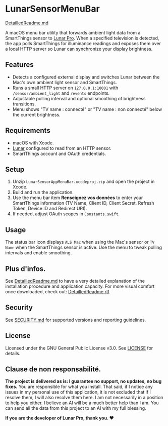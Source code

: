 # LunarSensorMenuBar
[DetailledReadme.md](DetailledReadme.md)

A macOS menu bar utility that forwards ambient light data from a SmartThings sensor to [Lunar Pro](https://github.com/alin23/Lunar). When a specified television is detected, the app polls SmartThings for illuminance readings and exposes them over a local HTTP server so Lunar can synchronize your display brightness.

## Features
- Detects a configured external display and switches Lunar between the Mac's own ambient light sensor and SmartThings.
- Runs a small HTTP server on `127.0.0.1:10001` with `/sensor/ambient_light` and `/events` endpoints.
- Adjustable polling interval and optional smoothing of brightness transitions.
- Menu shows "TV name : connecté" or "TV name : non connecté" below the current brightness.

## Requirements
- macOS with Xcode.
- [Lunar](https://lunar.fyi/) configured to read from an HTTP sensor.
- SmartThings account and OAuth credentials.

## Setup
1. Unzip `LunarSensorAppMenuBar.xcodeproj.zip` and open the project in Xcode.
2. Build and run the application.
3. Use the menu bar item **Renseignez vos données** to enter your SmartThings information (TV Name, Client ID, Client Secret, Refresh Token, Device ID and Redirect URI).
4. If needed, adjust OAuth scopes in `Constants.swift`.

## Usage
The status bar icon displays `ALS Mac` when using the Mac's sensor or `TV Name` when the SmartThings sensor is active. Use the menu to tweak polling intervals and enable smoothing.

## Plus d'infos.
See [DetailledReadme.md](DetailledReadme.md) to have a very detailed explanation of the installation procedure and application capacity.
For more visual comfort once downloaded, check out: [DetailledReadme.rtf](DetailledReadme.rtf)

## Security
See [SECURITY.md](SECURITY.md) for supported versions and reporting guidelines.

## License
Licensed under the GNU General Public License v3.0. See [LICENSE](LICENSE) for details.

## Clause de non responsabilité.
**The project is delivered as is: I guarantee no support, no updates, no bug fixes.** You are responsible for what you install. That said, if I notice any issues in my personal use of this application, it is not excluded that if I resolve them, I will also resolve them here. I am not necessarily in a position to help you either. I believe an AI will be a much better help than I am. You can send all the data from this project to an AI with my full blessing.

**If you are the developer of Lunar Pro, thank you. ❤️**
